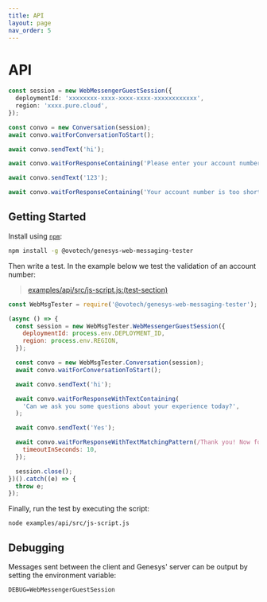 ```yaml
---
title: API
layout: page
nav_order: 5
---
```


# API

```typescript
const session = new WebMessengerGuestSession({
  deploymentId: 'xxxxxxxx-xxxx-xxxx-xxxx-xxxxxxxxxxxx',
  region: 'xxxx.pure.cloud',
});

const convo = new Conversation(session);
await convo.waitForConversationToStart();

await convo.sendText('hi');

await convo.waitForResponseContaining('Please enter your account number');

await convo.sendText('123');

await convo.waitForResponseContaining('Your account number is too short. It is the 6 digit number on your bills');
```

## Getting Started

Install using [`npm`](https://www.npmjs.com/package/@ovotech/genesys-web-messaging-tester):

```bash
npm install -g @ovotech/genesys-web-messaging-tester
```

Then write a test. In the example below we test the validation of an account number:

> [examples/api/src/js-script.js:(test-section)](https://github.com/ovotech/genesys-web-messaging-tester/tree/main/examples/api/src/js-script.js#L5-L33)

```javascript
const WebMsgTester = require('@ovotech/genesys-web-messaging-tester');

(async () => {
  const session = new WebMsgTester.WebMessengerGuestSession({
    deploymentId: process.env.DEPLOYMENT_ID,
    region: process.env.REGION,
  });

  const convo = new WebMsgTester.Conversation(session);
  await convo.waitForConversationToStart();

  await convo.sendText('hi');

  await convo.waitForResponseWithTextContaining(
    'Can we ask you some questions about your experience today?',
  );

  await convo.sendText('Yes');

  await convo.waitForResponseWithTextMatchingPattern(/Thank you! Now for the next question[.]+/im, {
    timeoutInSeconds: 10,
  });

  session.close();
})().catch((e) => {
  throw e;
});
```

Finally, run the test by executing the script:

```shell
node examples/api/src/js-script.js
```

## Debugging

Messages sent between the client and Genesys' server can be output by setting the environment variable:

```shell
DEBUG=WebMessengerGuestSession
```
